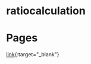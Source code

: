 # ratiocalculation
# Pages
[link](https://koji-yamamoto-github.github.io/ratiocalculation/){:target="_blank"}

